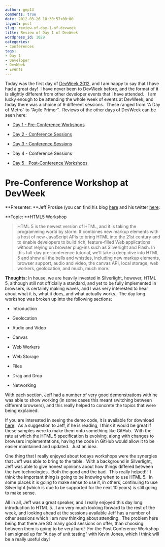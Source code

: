 ```yaml
---
author: gep13
comments: true
date: 2012-03-26 18:30:57+00:00
layout: post
slug: review-of-day-1-of-devweek
title: Review of Day 1 of DevWeek
wordpress_id: 1029
categories:
- Conferences
tags:
- Day 1
- Developer
- DevWeek
- Events
---
```


Today was the first day of [DevWeek 2012](http://www.devweek.com/), and I am happy to say that I have had a great day!  I have never been to DevWeek before, and the format of it is slightly different from other developer events that I have attended.   I am lucky enough to be attending the whole week of events at DevWeek, and today there was a choice of 9 different sessions.  These ranged from “A Day of Metro” to “Agile Primer”.  Reviews of the other days of DevWeek can be seen here:



	
  * [Day 1 - Pre-Conference Workshops](http://www.gep13.co.uk/blog/review-of-day-1-of-devweek/)

	
  * [Day 2 - Conference Sessions](http://www.gep13.co.uk/blog/review-of-day-2-of-devweek/)

	
  * [Day 3 - Conference Sessions](http://www.gep13.co.uk/blog/review-of-day-3-of-devweek/)

	
  * Day 4 - Conference Sessions

	
  * [Day 5 - Post-Conference Workshops](http://www.gep13.co.uk/blog/review-of-day-5-of-devweek/)




# Pre-Conference Workshop at DevWeek


**Presenter: **Jeff Prosise (you can find his blog [here](http://www.wintellect.com/cs/blogs/jprosise/) and his twitter [here](https://twitter.com/#!/jprosise):

**Topic: **HTML5 Workshop


<blockquote>HTML 5 is the newest version of HTML, and it is taking the programming world by storm. It combines new markup elements with a host of new JavaScript APIs to bring HTML into the 21st century and to enable developers to build rich, feature-filled Web applications without relying on browser plug-ins such as Silverlight and Flash.
In this full-day pre-conference tutorial, we’ll take a deep dive into HTML 5 and show all the bells and whistles, including new markup elements, browser support, audio and video, the canvas API, local storage, web workers, geolocation, and much, much more.</blockquote>


**Thoughts:** In house, we are heavily invested in Silverlight, however, HTML 5, although still not officially a standard, and yet to be fully implemented in browsers, is certainly making waves, and I was very interested to hear about what it is, what it does, and what actually works.  The day long workshop was broken up into the following sections:



	
  * Introduction

	
  * Geolocation

	
  * Audio and Video

	
  * Canvas

	
  * Web Workers

	
  * Web Storage

	
  * Files

	
  * Drag and Drop

	
  * Networking


With each section, Jeff had a number of very good demonstrations with he was able to show working (in some cases this meant switching between different browsers), and this really helped to concrete the topics that were being explained.

If you are interested in seeing the demo code, it is available for download [here](http://wintellect.com/downloads/html5.zip).  As a suggestion to Jeff, if he is reading, I think it would be great if these samples were to make them onto something like GitHub.  With the rate at which the HTML 5 specification is evolving, along with changes to browsers implementations, having the code in GitHub would allow it to be easier maintained and updated.  Just an idea.

One thing that I really enjoyed about todays workshops were the synergies that Jeff was able to bring to the table.  With a background in Silverlight, Jeff was able to give honest opinions about how things differed between the two technologies.  Both the good and the bad.  This really helped!!  I think the important thing is going to be knowing when to use HTML 5.  In some places it is going to make sense to use it, in others, continuing to use Silverlight (which is due to be supported for the next 10 years) is still going to make sense.

All in all, Jeff was a great speaker, and I really enjoyed this day long introduction to HTML 5.  I am very much looking forward to the rest of the week, and looking ahead at the sessions available Jeff has a number of other sessions which I am now thinking about attending.  The problem here being that there are SO many good sessions on offer, than choosing between them is going to be very hard!  For the Post Conference Workshop I am signed up for “A day of unit testing” with Kevin Jones, which I think will be a really useful day!
